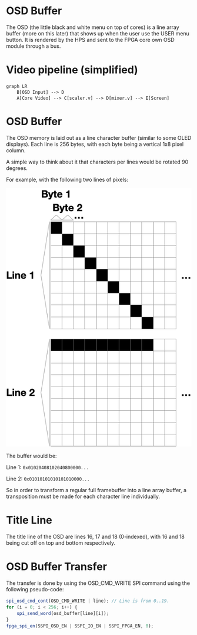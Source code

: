 # OSD Buffer

The OSD (the little black and white menu on top of cores) is a line array buffer (more on this later) that shows up when the user use the USER menu button.
It is rendered by the HPS and sent to the FPGA core own OSD module through a bus.

# Video pipeline (simplified)

```mermaid
graph LR
    B[OSD Input] --> D
    A[Core Video] --> C[scaler.v] --> D[mixer.v] --> E[Screen]
```

# OSD Buffer

The OSD memory is laid out as a line character buffer (similar to some OLED displays).
Each line is 256 bytes, with each byte being a vertical 1x8 pixel column.

A simple way to think about it that characters per lines would be rotated 90 degrees.

For example, with the following two lines of pixels:

![Two Lines of an Character Array Buffer](./assets/osd/line_array.png)

The buffer would be:

Line 1: `0x01020408102040800000...`

Line 2: `0x01010101010101010000...`

So in order to transform a regular full framebuffer into a line array buffer, a transposition must be made for each character line individually.

# Title Line

The title line of the OSD are lines 16, 17 and 18 (0-indexed), with 16 and 18 being cut off on top and bottom respectively. 

# OSD Buffer Transfer

The transfer is done by using the OSD_CMD_WRITE SPI command using the following pseudo-code:

```javascript
spi_osd_cmd_cont(OSD_CMD_WRITE | line); // Line is from 0..19.
for (i = 0; i < 256; i++) {
    spi_send_word(osd_buffer[line][i]);
}
fpga_spi_en(SSPI_OSD_EN | SSPI_IO_EN | SSPI_FPGA_EN, 0);
```


